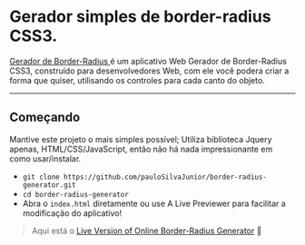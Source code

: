 #  Gerador simples de border-radius CSS3.
[ Gerador de Border-Radius ](https://github.com/pauloSilvaJunior/border-radius-generator.git) é um aplicativo Web Gerador de Border-Radius CSS3, construído para desenvolvedores Web, com ele você podera criar a forma que quiser, utilisando os controles para cada canto do objeto.

---

##  Começando
Mantive este projeto o mais simples possível;
Utiliza biblioteca Jquery apenas, HTML/CSS/JavaScript, então não há nada impressionante em como usar/instalar.

-  `git clone https://github.com/pauloSilvaJunior/border-radius-generator.git`
-  `cd border-radius-generator`
- Abra o `index.html` diretamente ou use A Live Previewer para facilitar a modificação do aplicativo!

> Aqui está o [Live Version of Online Border-Radius Generator](https://paulosilvajunior.github.io/border-radius-generator/) 🤖
